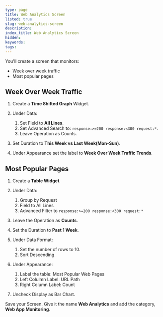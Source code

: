 ```yaml
---
type: page
title: Web Analytics Screen
listed: true
slug: web-analytics-screen
description: 
index_title: Web Analytics Screen
hidden: 
keywords: 
tags: 
---
```



You'll create a screen that monitors:

- Week over week traffic
- Most popular pages

## Week Over Week Traffic

1. Create a **Time Shifted Graph** Widget.
2. Under Data:

    1. Set Field to **All Lines**.
    2. Set Advanced Search to: `response:>=200 response:<300 request:*`.
    3. Leave Operation as Counts.

3. Set Duration to **This Week vs Last Week(Mon-Sun)**.
4. Under Appearance set the label to **Week Over Week Traffic Trends**.

## Most Popular Pages

1. Create a **Table Widget**.
2. Under Data:

    1. Group by Request
    2. Field to All Lines
    3. Advanced Filter to `response:>=200 response:<300 request:*`

3. Leave the Operation as **Counts**.
4. Set the Duration to **Past 1 Week**.
5. Under Data Format:

    1. Set the number of rows to 10.
    2. Sort Descending.

6. Under Appearance:

    1. Label the table: Most Popular Web Pages
    2. Left Colulmn Label: URL Path
    3. Right Column Label: Count

7. Uncheck Display as Bar Chart.

Save your Screen. Give it the name **Web Analytics** and add the category, **Web App Monitoring**.